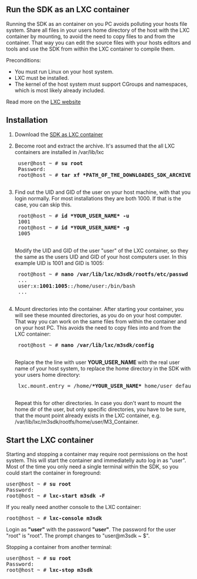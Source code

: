 Run the SDK as an LXC container
---
Running the SDK as an container on you PC avoids polluting your hosts file system.
Share all files in your users home directory of the host with the LXC container by mounting, to avoid the need to copy files to and from the container.
That way you can edit the source files with your hosts editors and tools and use the SDK from within the LXC container to compile them.

Preconditions:
* You must run Linux on your host system.
* LXC must be installed.
* The kernel of the host system must support CGroups and namespaces, which is most likely already included.

Read more on the [LXC website](https://linuxcontainers.org/lxc/getting-started)

Installation
---
1. Download the [SDK as LXC container](https://m3-container.net/M3_Container/SDK/M3_SDK_LXC.tar.gz)

2. Become root and extract the archive. It's assumed that the all LXC containers are installed in /var/lib/lxc
    <pre>
    user@host ~ # <b>su root</b>
    Password:
    root@host ~ # <b>tar xf *PATH_OF_THE_DOWNLOADES_SDK_ARCHIVE* -C /var/lib/lxc</b>
    </pre>

3. Find out the UID and GID of the user on your host machine, with that you login normally. For most installations they are both 1000. If that is the case, you can skip this.
    <pre>
    root@host ~ # <b>id *YOUR_USER_NAME* -u</b>
    1001
    root@host ~ # <b>id *YOUR_USER_NAME* -g</b>
    1005
    </pre>

    Modify the UID and GID of the user "user" of the LXC container, so they the same as the users UID and GID of your host computers user. In this example UID is 1001 and GID is 1005:
    <pre>
    root@host ~ # <b>nano /var/lib/lxc/m3sdk/rootfs/etc/passwd</b>
    ...
    user:x:<b>1001</b>:<b>1005</b>::/home/user:/bin/bash
    ...
    </pre>

4. Mount directories into the container. After starting your container, you will see these mounted directories, as you do on your host computer. That way you can work on the same files from within the container and on your host PC. This avoids the need to copy files into and from the LXC container:
    <pre>
    root@host ~ # <b>nano /var/lib/lxc/m3sdk/config</b>
    </pre>

    Replace the the line with user <b>YOUR_USER_NAME</b> with the real user name of your host system, to replace the home directory in the SDK with your users home directory:
    <pre>
    lxc.mount.entry = /home/<b>*YOUR_USER_NAME*</b> home/user defaults rw,bind 0 0
    </pre>
    Repeat this for other directories. In case you don't want to mount the home dir of the user, but only specific directories, you have to be sure, that the mount point already exists in the LXC container, e.g. /var/lib/lxc/m3sdk/rootfs/home/user/M3_Container.

Start the LXC container
---
Starting and stopping a container may require root permissions on the host system. This will start the container and immediatelly auto log in as "user". Most of the time you only need a single terminal within the SDK, so you could start the container in foreground:
<pre>
user@host ~ # <b>su root</b>
Password:
root@host ~ # <b>lxc-start m3sdk -F</b>
</pre>

If you really need another console to the LXC container:
<pre>
root@host ~ # <b>lxc-console m3sdk</b>
</pre>
Login as <b>"user"</b> with the password <b>"user"</b>. The password for the user "root" is "root". The prompt changes to "user@m3sdk ~ $".

Stopping a container from another terminal:
<pre>
user@host ~ # <b>su root</b>
Password:
root@host ~ # <b>lxc-stop m3sdk</b>
</pre>

